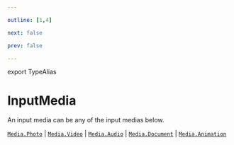 ```yaml
---

outline: [1,4]

next: false

prev: false

---
```


export TypeAlias
# InputMedia

An input media can be any of the input medias below.

[`Media.Photo`](../namespaces/Media/functions/Photo.md) \| [`Media.Video`](../namespaces/Media/functions/Video.md) \| [`Media.Audio`](../namespaces/Media/functions/Audio.md) \| [`Media.Document`](../namespaces/Media/functions/Document.md) \| [`Media.Animation`](../namespaces/Media/functions/Animation.md)
